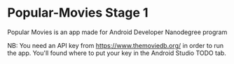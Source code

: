# Popular-Movies Stage 1
Popular Movies is an app made for Android Developer Nanodegree program

NB: You need an API key from https://www.themoviedb.org/ in order to run the app.
You'll found where to put your key in the Android Studio TODO tab.
